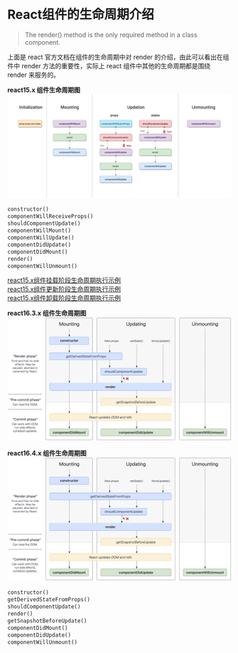 # React组件的生命周期介绍

> The render() method is the only required method in a class component.

上面是 react 官方文档在组件的生命周期中对 render 的介绍，由此可以看出在组件中 render 方法的重要性，实际上 react 组件中其他的生命周期都是围绕 render 来服务的。

**react15.x 组件生命周期图**
![react15.x 组件生命周期图](https://github.com/kongyufei5039/react-docs/blob/main/image/react15.x-life-cycle.png)

```
constructor()
componentWillReceiveProps()
shouldComponentUpdate()
componentWillMount()
componentWillUpdate()
componentDidUpdate()
componentDidMount()
render()
componentWillUnmount()
```
[react15.x组件挂载阶段生命周期执行示例](https://codesandbox.io/s/react15x-component-mount-1f72w)   
[react15.x组件更新阶段生命周期执行示例](https://codesandbox.io/s/react15x-component-update-1nbx8)  
[react15.x组件卸载阶段生命周期执行示例](https://codesandbox.io/s/react15x-component-unmount-xczc3)

**react16.3.x 组件生命周期图**
![react16.3.x 组件生命周期图](https://github.com/kongyufei5039/react-docs/blob/main/image/react16.3.x-life-cycle.png)

**react16.4.x 组件生命周期图**
![react16.4.x 组件生命周期图](https://github.com/kongyufei5039/react-docs/blob/main/image/react16.4.x-life-cycle.png)

```
constructor()
getDerivedStateFromProps()
shouldComponentUpdate()
render()
getSnapshotBeforeUpdate()
componentDidMount()
componentDidUpdate()
componentWillUnmount()
```
